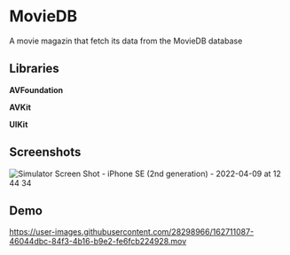 # MovieDB
A movie magazin that fetch its data from the MovieDB database

## Libraries
**AVFoundation**

**AVKit**

**UIKit**

## Screenshots

![Simulator Screen Shot - iPhone SE (2nd generation) - 2022-04-09 at 12 44 34](https://user-images.githubusercontent.com/28298966/162710631-02a46875-6b7a-40c9-92ae-c8ed9997def5.png)

## Demo

https://user-images.githubusercontent.com/28298966/162711087-46044dbc-84f3-4b16-b9e2-fe6fcb224928.mov

